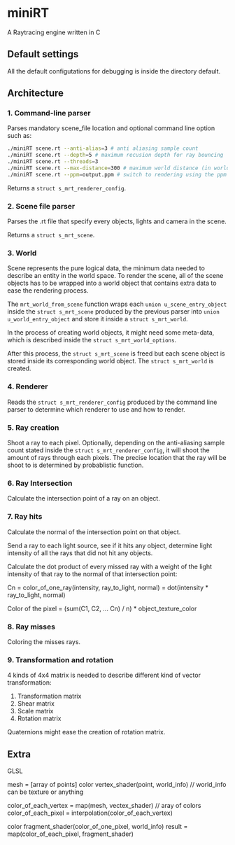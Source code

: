# miniRT

A Raytracing engine written in C

## Default settings

All the default configutations for debugging is inside the directory default.

## Architecture

### 1. Command-line parser

Parses mandatory scene_file location and optional command line option such as:

```bash
./miniRT scene.rt --anti-alias=3 # anti aliasing sample count
./miniRT scene.rt --depth=5 # maximum recusion depth for ray bouncing
./miniRT scene.rt --threads=3
./miniRT scene.rt --max-distance=300 # maximum world distance (in world space unit), dont render after such distance
./miniRT scene.rt --ppm=output.ppm # switch to rendering using the ppm renderer instead of MLX42
```

Returns a `struct s_mrt_renderer_config`.

### 2. Scene file parser

Parses the .rt file that specify every objects, lights and camera in the scene.

Returns a `struct s_mrt_scene`.

### 3. World

Scene represents the pure logical data, the minimum data needed to describe an entity in the world space. To render the scene, all of the scene objects has to be wrapped into a world object that contains extra data to ease the rendering process.

The `mrt_world_from_scene` function wraps each `union u_scene_entry_object` inside the `struct s_mrt_scene` produced by the previous parser into `union u_world_entry_object` and store it inside a `struct s_mrt_world`.

In the process of creating world objects, it might need some meta-data, which is described inside the `struct s_mrt_world_options`.

After this process, the `struct s_mrt_scene` is freed but each scene object is stored inside its corresponding world object. The `struct s_mrt_world` is created.

### 4. Renderer

Reads the `struct s_mrt_renderer_config` produced by the command line parser to determine which renderer to use and how to render.

### 5. Ray creation

Shoot a ray to each pixel. Optionally, depending on the anti-aliasing sample count stated inside the `struct s_mrt_renderer_config`, it will shoot the amount of rays through each pixels. The precise location that the ray will be shoot to is determined by probablistic function.

### 6. Ray Intersection

Calculate the intersection point of a ray on an object.

### 7. Ray hits

Calculate the normal of the intersection point on that object.

Send a ray to each light source, see if it hits any object, determine light intensity of all the rays that did not hit any objects.

Calculate the dot product of every missed ray with a weight of the light intensity of that ray to the normal of that intersection point:

Cn = color_of_one_ray(intensity, ray_to_light, normal) = dot(intensity * ray_to_light, normal)

Color of the pixel = (sum(C1, C2, ... Cn) / n) * object_texture_color

### 8. Ray misses

Coloring the misses rays.

### 9. Transformation and rotation

4 kinds of 4x4 matrix is needed to describe different kind of vector transformation:

1. Transformation matrix
2. Shear matrix
3. Scale matrix
4. Rotation matrix

Quaternions might ease the creation of rotation matrix.

## Extra

GLSL

mesh = [array of points]
color vertex_shader(point, world_info) // world_info can be texture or anything

color_of_each_vertex = map(mesh, vectex_shader) // aray of colors
color_of_each_pixel = interpolation(color_of_each_vertex)

color fragment_shader(color_of_one_pixel, world_info)
result = map(color_of_each_pixel, fragment_shader)
